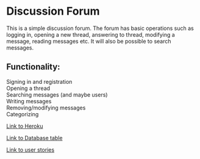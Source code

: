 # Discussion Forum

This is a simple discussion forum. The forum has basic operations such
as logging in, opening a new thread, answering to thread, modifying 
a message, reading messages etc. It will also be possible to search 
messages.

## Functionality:

Signing in and registration   
Opening a thread  
Searching messages (and maybe users)    
Writing messages  
Removing/modifying messages  
Categorizing

[Link to Heroku](https://desolate-brushlands-10650.herokuapp.com/)

[Link to Database table](https://github.com/mrasola/keskustelufoorumi/blob/master/documentation/DB_table.md)

[Link to user stories](https://github.com/mrasola/keskustelufoorumi/blob/master/documentation/UserStories.md)